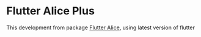 # Flutter Alice Plus

This development from package [Flutter Alice](https://github.com/hautvfami/flutter-alice), using latest version of flutter
